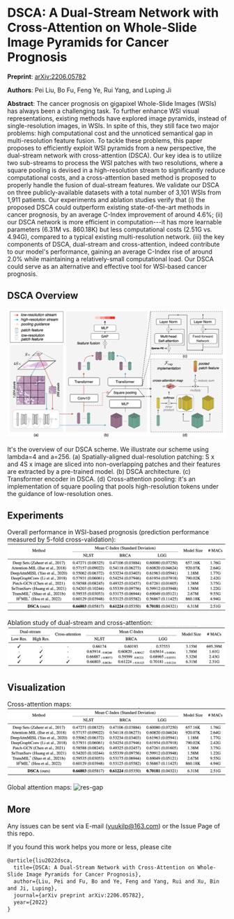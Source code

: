 # DSCA: A Dual-Stream Network with Cross-Attention on Whole-Slide Image Pyramids for Cancer Prognosis

**Preprint**: [arXiv:2206.05782](https://arxiv.org/abs/2206.05782)

**Authors**: Pei Liu, Bo Fu, Feng Ye, Rui Yang, and Luping Ji

**Abstract**: The cancer prognosis on gigapixel Whole-Slide Images (WSIs) has always been a challenging task. To further enhance WSI visual representations, existing methods have explored image pyramids, instead of single-resolution images, in WSIs. In spite of this, they still face two major problems: high computational cost and the unnoticed semantical gap in multi-resolution feature fusion. To tackle these problems, this paper proposes to efficiently exploit WSI pyramids from a new perspective, the dual-stream network with cross-attention (DSCA). Our key idea is to utilize two sub-streams to process the WSI patches with two resolutions, where a square pooling is devised in a high-resolution stream to significantly reduce computational costs, and a cross-attention based method is proposed to properly handle the fusion of dual-stream features. We validate our DSCA on three publicly-available datasets with a total number of 3,101 WSIs from 1,911 patients. Our experiments and ablation studies verify that (i) the proposed DSCA could outperform existing state-of-the-art methods in cancer prognosis, by an average C-Index improvement of around 4.6%; (ii) our DSCA network is more efficient in computation---it has more learnable parameters (6.31M vs. 860.18K) but less computational costs (2.51G vs. 4.94G), compared to a typical existing multi-resolution network. (iii) the key components of DSCA, dual-stream and cross-attention, indeed contribute to our model's performance, gaining an average C-Index rise of around 2.0% while maintaining a relatively-small computational load. Our DSCA could serve as an alternative and effective tool for WSI-based cancer prognosis.

## DSCA Overview
![DSCA Overview](./doc/dsca-arch.png)

It's the overview of our DSCA scheme. We illustrate our scheme using lambda=4 and a=256. (a) Spatially-aligned dual-resolution patching: S x and 4S x image are sliced into non-overlapping patches and their features are extracted by a pre-trained model. (b) DSCA architecture. (c) Transformer encoder in DSCA. (d) Cross-attention pooling: it's an implementation of square pooling that pools high-resolution tokens under the guidance of low-resolution ones.

## Experiments
Overall performance in WSI-based prognosis (prediction performance measured by 5-fold cross-validation):
![res-cmp](./doc/res-cmp.png)

Ablation study of dual-stream and cross-attention:
![res-ablation](./doc/res-ablation.png)

## Visualization
Cross-attention maps:
![res-cmp](./doc/res-cmp.png)

Global attention maps:
![res-gap](./doc/res-gap.png)

## More

Any issues can be sent via E-mail (yuukilp@163.com) or the Issue Page of this repo.

If you found this work helps you more or less, please cite 
```
@article{liu2022dsca,
  title={DSCA: A Dual-Stream Network with Cross-Attention on Whole-Slide Image Pyramids for Cancer Prognosis},
  author={Liu, Pei and Fu, Bo and Ye, Feng and Yang, Rui and Xu, Bin and Ji, Luping},
  journal={arXiv preprint arXiv:2206.05782},
  year={2022}
}
```
